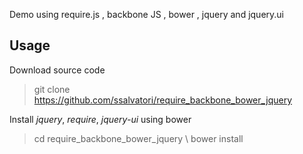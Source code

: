 Demo using require.js , backbone JS , bower , jquery and jquery.ui

Usage
------------------

Download source code

> git clone https://github.com/ssalvatori/require_backbone_bower_jquery

Install *jquery*, *require*, *jquery-ui* using bower

> cd require_backbone_bower_jquery \\
> bower install